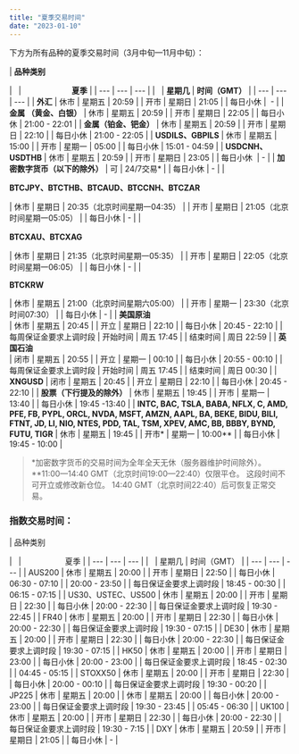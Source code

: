 ```yaml
---
title: "夏季交易时间"
date: "2023-01-10"
---
```


下方为所有品种的夏季交易时间（3月中旬—11月中旬）：

| 
**品种类别**

 |   |                       **夏季** |
| --- | --- | --- |
|   | **星期几** | **时间（GMT）** |
| --- | --- | --- |
| **外汇** | 休市 | 星期五 | 20:59 |
| 开市 | 星期日 | 21:05 |
| 每日小休 |  - |
| **金属 （黄金、白银）** | 休市 | 星期五 | 20:59 |
| 开市 | 星期日 | 22:05 |
| 每日小休 | 21:00 - 22:01 |
| **金属（铂金、钯金）** | 休市 | 星期五 | 20:59 |
| 开市 | 星期日 | 22:10 |
| 每日小休 | 21:00 - 22:05 |
| **USDILS、GBPILS** | 休市 | 星期五 | 15:00 |
| 开市 | 星期一 | 05:00 |
| 每日小休 | 15:01 - 04:59 |
| **USDCNH、USDTHB** | 休市 | 星期五 | 20:59 |
| 开市 | 星期日 | 23:05 |
| 每日小休  | - |
| **加密数字货币（以下的除外）** | 可 | 24/7交易* |
| 每日小休 | - |
| 

**BTCJPY、BTCTHB、BTCAUD、BTCCNH、BTCZAR**

 | 休市 | 星期日 | 20:35（北京时间星期一04:35） |
| 开市 | 星期日 | 21:05（北京时间星期一05:05） |
| 每日小休 | - |
| 

**BTCXAU、BTCXAG**

 | 休市 | 星期日 | 21:35（北京时间星期一05:35） |
| 开市 | 星期日 | 22:05（北京时间星期一06:05） |
| 每日小休 | - |
| 

**BTCKRW**

 | 休市 | 星期五 | 21:00（北京时间星期六05:00） |
| 开市 | 星期一 | 23:30（北京时间07:30） |
| 每日小休 | - |
| **美国原油**  
 | 休市 | 星期五 | 20:45 |
| 开立 | 星期日 | 22:10 |
| 每日小休 | 20:45 - 22:10 |
| 每周保证金要求上调时段 | 开始时间 | 周五 17:45 |
| 结束时间 | 周日 22:59 |
| **英国石油**  
 | 闭市 | 星期五 | 20:55 |
| 开立 | 星期一 | 00:10 |
| 每日小休 | 20:55 - 00:10 |
| 每周保证金要求上调时段 | 开始时间 | 周五 17:45 |
| 结束时间 | 周日 00:30 |
| **XNGUSD** | 闭市 | 星期五 | 20:45 |
| 开立 | 星期日 | 22:10 |
| 每日小休 | 20:45 - 22:10 |
| **股票（下行提及的除外）** | 休市 | 星期五 | 19:45 |
| 开市 | 星期一 | 13:40 |
| 每日小休 | 19:45 -13:40 |
| **INTC, BAC, TSLA, BABA, NFLX, C, AMD, PFE, FB, PYPL, ORCL, NVDA, MSFT, AMZN, AAPL, BA, BEKE, BIDU, BILI, FTNT, JD, LI, NIO, NTES, PDD, TAL, TSM, XPEV, AMC, BB, BBBY, BYND, FUTU, TIGR** | 休市 | 星期五 | 19:45 |
| 开市* | 星期一 | 10:00** |
| 每日小休 | 19:45 - 10:00 |

> *加密数字货币的交易时间为全年全天无休（服务器维护时间除外）。
> **11:00—14:40 GMT（北京时间19:00—22:40）仅限平仓。 这段时间不可开立或修改新仓位。 14:40 GMT（北京时间22:40）后可恢复正常交易。

### **指数交易时间：**

| 
品种类别

 |   |                    夏季 |
| --- | --- | --- |
|   | 星期几 | 时间（GMT） |
| --- | --- | --- |
| AUS200 | 休市 | 星期五 | 20:00 |
| 开市 | 星期日 | 22:50 |
| 每日小休 | 06:30 - 07:10 |
| 20:00 - 23:50 |
| 每日保证金要求上调时段 | 18:45 - 00:30 |
| 06:15 - 07:15 |
| US30、USTEC、US500 | 休市 | 星期五 | 20:00 |
| 开市 | 星期日 | 22:30 |
| 每日小休 | 20:00 - 22:30 |
| 每日保证金要求上调时段 | 19:30 - 22:45 |
| FR40 | 休市 | 星期五 | 20:00 |
| 开市 | 星期日 | 22:30 |
| 每日小休 | 20:00 - 22:30 |
| 每日保证金要求上调时段 | 19:30 - 07:15 |
| DE30 | 休市 | 星期五 | 20:00 |
| 开市 | 星期日 | 22:30 |
| 每日小休 | 20:00 - 22:30 |
| 每日保证金要求上调时段 | 19:30 - 07:15 |
| HK50 | 休市 | 星期五 | 20:00 |
| 开市 | 星期日 | 23:00 |
| 每日小休 | 20:00 - 23:00 |
| 每日保证金要求上调时段 | 18:45 - 02:30 |
| 04:45 - 05:15 |
| STOXX50 | 休市 | 星期五 | 20:00 |
| 开市 | 星期日 | 22:30 |
| 每日小休 | 20:00 - 00:10 |
| 每日保证金要求上调时段 | 19:30 - 00:20 |
| JP225 | 休市 | 星期五 | 20:00 |
| 休市 | 星期五 | 20:00 |
| 每日小休 | 20:00 - 23:00 |
| 每日保证金要求上调时段 | 19:30 - 23:45 |
| 05:45 - 06:30 |
| UK100 | 休市 | 星期五 | 20:00 |
| 开市 | 星期日 | 22:30 |
| 每日小休 | 20:00 - 22:30 |
| 每日保证金要求上调时段 | 19:30 - 7:15 |
| DXY | 休市 | 星期五 | 20:59 |
| 开市 | 星期日 | 21:05 |
| 每日小休 | - |
